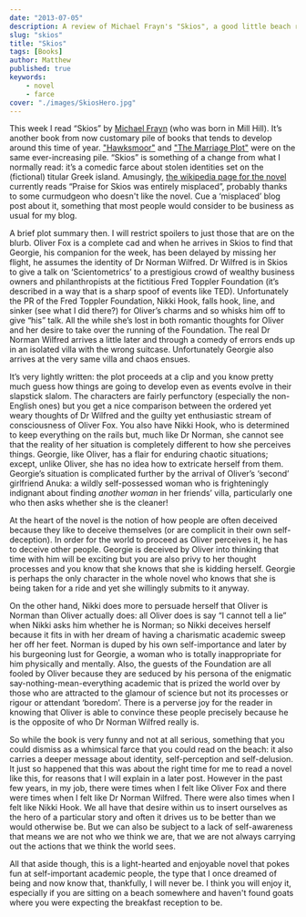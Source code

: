 ```yaml
---
date: "2013-07-05"
description: A review of Michael Frayn's "Skios", a good little beach read.
slug: "skios" 
title: "Skios"
tags: [Books]
author: Matthew
published: true
keywords:
    - novel
    - farce
cover: "./images/SkiosHero.jpg"
---
```


This week I read “Skios” by [Michael Frayn](https://en.wikipedia.org/wiki/Michael_Frayn) (who was born in Mill Hill). It’s another book from now customary pile of books that tends to develop around this time of year. ["Hawksmoor"](hawksmoor) and ["The Marriage Plot"](the-marriage-plot) were on the same ever-increasing pile. “Skios” is something of a change from what I normally read: it’s a comedic farce about stolen identities set on the (fictional) titular Greek island. Amusingly, [the wikipedia page for the novel](https://en.wikipedia.org/wiki/Skios) currently reads “Praise for Skios was entirely misplaced”, probably thanks to some curmudgeon who doesn't like the novel. Cue a ‘misplaced’ blog post about it, something that most people would consider to be business as usual for my blog.

A brief plot summary then. I will restrict spoilers to just those that are on the blurb. Oliver Fox is a complete cad and when he arrives in Skios to find that Georgie, his companion for the week, has been delayed by missing her flight, he assumes the identity of Dr Norman Wilfred. Dr Wilfred is in Skios to give a talk on ‘Scientometrics’ to a prestigious crowd of wealthy business owners and philanthropists at the fictitious Fred Toppler Foundation (it’s described in a way that is a sharp spoof of events like TED). Unfortunately the PR of the Fred Toppler Foundation, Nikki Hook, falls hook, line, and sinker (see what I did there?) for Oliver’s charms and so whisks him off to give “his” talk. All the while she’s lost in both romantic thoughts for Oliver and her desire to take over the running of the Foundation. The real Dr Norman Wilfred arrives a little later and through a comedy of errors ends up in an isolated villa with the wrong suitcase. Unfortunately Georgie also arrives at the very same villa and chaos ensues.

It’s very lightly written: the plot proceeds at a clip and you know pretty much guess how things are going to develop even as events evolve in their slapstick slalom. The characters are fairly perfunctory (especially the non-English ones) but you get a nice comparison between the ordered yet weary thoughts of Dr Wilfred and the guilty yet enthusiastic stream of consciousness of Oliver Fox. You also have Nikki Hook, who is determined to keep everything on the rails but, much like Dr Norman, she cannot see that the reality of her situation is completely different to how she perceives things. Georgie, like Oliver, has a flair for enduring chaotic situations; except, unlike Oliver, she has no idea how to extricate herself from them. Georgie’s situation is complicated further by the arrival of Oliver’s ‘second’ girlfriend Anuka: a wildly self-possessed woman who is frighteningly indignant about finding _another woman_ in her friends’ villa, particularly one who then asks whether she is the cleaner!

At the heart of the novel is the notion of how people are often deceived because they like to deceive themselves (or are complicit in their own self-deception). In order for the world to proceed as Oliver perceives it, he has to deceive other people. Georgie is deceived by Oliver into thinking that time with him will be exciting but you are also privy to her thought processes and you know that she knows that she is kidding herself. Georgie is perhaps the only character in the whole novel who knows that she is being taken for a ride and yet she willingly submits to it anyway.

On the other hand, Nikki does more to persuade herself that Oliver is Norman than Oliver actually does: all Oliver does is say “I cannot tell a lie” when Nikki asks him whether he is Norman; so Nikki deceives herself because it fits in with her dream of having a charismatic academic sweep her off her feet. Norman is duped by his own self-importance and later by his burgeoning lust for Georgie, a woman who is totally inappropriate for him physically and mentally. Also, the guests of the Foundation are all fooled by Oliver because they are seduced by his persona of the enigmatic say-nothing-mean-everything academic that is prized the world over by those who are attracted to the glamour of science but not its processes or rigour or attendant ‘boredom’. There is a perverse joy for the reader in knowing that Oliver is able to convince these people precisely because he is the opposite of who Dr Norman Wilfred really is.

So while the book is very funny and not at all serious, something that you could dismiss as a whimsical farce that you could read on the beach: it also carries a deeper message about identity, self-perception and self-delusion. It just so happened that this was about the right time for me to read a novel like this, for reasons that I will explain in a later post. However in the past few years, in my job, there were times when I felt like Oliver Fox and there were times when I felt like Dr Norman Wilfred. There were also times when I felt like Nikki Hook. We all have that desire within us to insert ourselves as the hero of a particular story and often it drives us to be better than we would otherwise be. But we can also be subject to a lack of self-awareness that means we are not who we think we are, that we are not always carrying out the actions that we think the world sees.

All that aside though, this is a light-hearted and enjoyable novel that pokes fun at self-important academic people, the type that I once dreamed of being and now know that, thankfully, I will never be. I think you will enjoy it, especially if you are sitting on a beach somewhere and haven't found goats where you were expecting the breakfast reception to be.